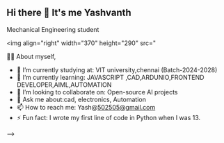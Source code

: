 ## Hi there 👋  It's me Yashvanth

Mechanical Engineering student 

<img align="right" width="370" height="290" src="

👨‍💻 About myself,
- 🔭 I’m currently studying at: VIT university,chennai (Batch-2024-2028)
- 🌱 I’m currently learning: JAVASCRIPT ,CAD,ARDUNIO,FRONTEND DEVELOPER,AIML,AUTOMATION
- 👯 I’m looking to collaborate on: Open-source AI projects
- 💬 Ask me about:cad, electronics, Automation
- 📫 How to reach me: Yash@502505@gmail.com
- ⚡ Fun fact: I wrote my first line of code in Python when I was 13.
  
  

-->
